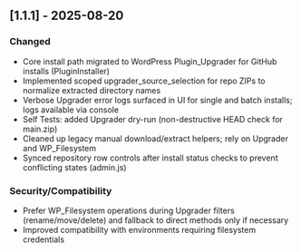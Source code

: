 ## [1.1.1] - 2025-08-20
### Changed
- Core install path migrated to WordPress Plugin_Upgrader for GitHub installs (PluginInstaller)
- Implemented scoped upgrader_source_selection for repo ZIPs to normalize extracted directory names
- Verbose Upgrader error logs surfaced in UI for single and batch installs; logs available via console
- Self Tests: added Upgrader dry-run (non-destructive HEAD check for main.zip)
- Cleaned up legacy manual download/extract helpers; rely on Upgrader and WP_Filesystem
- Synced repository row controls after install status checks to prevent conflicting states (admin.js)

### Security/Compatibility
- Prefer WP_Filesystem operations during Upgrader filters (rename/move/delete) and fallback to direct methods only if necessary
- Improved compatibility with environments requiring filesystem credentials

